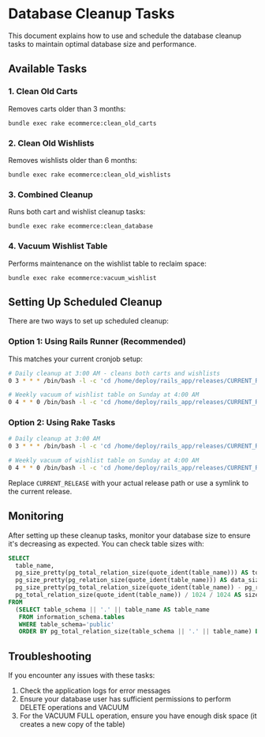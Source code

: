 # Database Cleanup Tasks

This document explains how to use and schedule the database cleanup tasks to maintain optimal database size and performance.

## Available Tasks

### 1. Clean Old Carts
Removes carts older than 3 months:
```
bundle exec rake ecommerce:clean_old_carts
```

### 2. Clean Old Wishlists
Removes wishlists older than 6 months:
```
bundle exec rake ecommerce:clean_old_wishlists
```

### 3. Combined Cleanup
Runs both cart and wishlist cleanup tasks:
```
bundle exec rake ecommerce:clean_database
```

### 4. Vacuum Wishlist Table
Performs maintenance on the wishlist table to reclaim space:
```
bundle exec rake ecommerce:vacuum_wishlist
```

## Setting Up Scheduled Cleanup

There are two ways to set up scheduled cleanup:

### Option 1: Using Rails Runner (Recommended)

This matches your current cronjob setup:

```bash
# Daily cleanup at 3:00 AM - cleans both carts and wishlists
0 3 * * * /bin/bash -l -c 'cd /home/deploy/rails_app/releases/CURRENT_RELEASE && bundle exec bin/rails runner -e production "Ecommerce::Cart.clean_old_carts; Ecommerce::Wishlist.clean_old_wishlists"'

# Weekly vacuum of wishlist table on Sunday at 4:00 AM
0 4 * * 0 /bin/bash -l -c 'cd /home/deploy/rails_app/releases/CURRENT_RELEASE && bundle exec bin/rails runner -e production "ActiveRecord::Base.connection.execute(\'VACUUM FULL ecommerce_wishlists;\')"'
```

### Option 2: Using Rake Tasks

```bash
# Daily cleanup at 3:00 AM
0 3 * * * /bin/bash -l -c 'cd /home/deploy/rails_app/releases/CURRENT_RELEASE && bundle exec rake ecommerce:clean_database RAILS_ENV=production'

# Weekly vacuum of wishlist table on Sunday at 4:00 AM
0 4 * * 0 /bin/bash -l -c 'cd /home/deploy/rails_app/releases/CURRENT_RELEASE && bundle exec rake ecommerce:vacuum_wishlist RAILS_ENV=production'
```

Replace `CURRENT_RELEASE` with your actual release path or use a symlink to the current release.

## Monitoring

After setting up these cleanup tasks, monitor your database size to ensure it's decreasing as expected. You can check table sizes with:

```sql
SELECT
  table_name,
  pg_size_pretty(pg_total_relation_size(quote_ident(table_name))) AS total_size,
  pg_size_pretty(pg_relation_size(quote_ident(table_name))) AS data_size,
  pg_size_pretty(pg_total_relation_size(quote_ident(table_name)) - pg_relation_size(quote_ident(table_name))) AS index_size,
  pg_total_relation_size(quote_ident(table_name)) / 1024 / 1024 AS size_mb
FROM
  (SELECT table_schema || '.' || table_name AS table_name
   FROM information_schema.tables
   WHERE table_schema='public'
   ORDER BY pg_total_relation_size(table_schema || '.' || table_name) DESC) AS tables;
```

## Troubleshooting

If you encounter any issues with these tasks:

1. Check the application logs for error messages
2. Ensure your database user has sufficient permissions to perform DELETE operations and VACUUM
3. For the VACUUM FULL operation, ensure you have enough disk space (it creates a new copy of the table)
